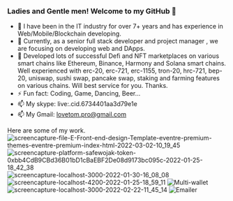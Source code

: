 ### Ladies and Gentle men! Welcome to my GitHub 👋

- 🔭 I have been in the IT industry for over 7+ years and has experience in Web/Mobile/Blockchain developing. 
- 🌱 Currently, as a senior full stack developer and project manager , we are focusing on developing web and DApps. 
- 👯 Developed lots of successful Defi and NFT marketplaces on various smart chains like Ethereum, Binance, Harmony and Solana smart chains. 
      Well experienced with erc-20, erc-721, erc-1155, tron-20, hrc-721, bep-20, uniswap, sushi swap, pancake swap, staking and farming features on various chains. 
      Will best service for you.
      Thanks.
- ⚡ Fun fact: Coding, Game, Dancing, Beer...
- 📫 My skype: live:.cid.6734401aa3d79e1e
- 📫 My Gmail: lovetom.pro@gmail.com

Here are some of my work.
![screencapture-file-E-Front-end-design-Template-eventre-premium-themes-eventre-premium-index-html-2022-03-02-10_19_45](https://user-images.githubusercontent.com/97944031/166668127-f0b2c0e0-3a79-4db8-a10f-1dec8d8d02ad.png)
![screencapture-platform-safewojak-token-0xbb4CdB9CBd36B01bD1cBaEBF2De08d9173bc095c-2022-01-25-18_42_38](https://user-images.githubusercontent.com/97944031/166668172-0d08d6b0-c62e-4e18-abe9-1fd3b210ff34.png)
![screencapture-localhost-3000-2022-01-30-16_08_08](https://user-images.githubusercontent.com/97944031/166668198-85b63b86-4881-49de-8c35-4d4fca387ee1.png)
![screencapture-localhost-4200-2022-01-25-18_59_11](https://user-images.githubusercontent.com/97944031/166668227-5b746072-1b51-434c-9ade-5c667a569080.png)
![Multi-wallet](https://user-images.githubusercontent.com/97944031/166668241-1e049602-1b9a-4713-9ae8-87189da8250d.png)
![screencapture-localhost-3000-2022-02-22-11_45_14](https://user-images.githubusercontent.com/97944031/166668302-eb4fe91b-654f-4099-9bf3-b81ccf3dced7.png)
![Emailer](https://user-images.githubusercontent.com/97944031/166668325-4c32656b-57d5-4ca2-b142-b80500bb9c6f.png)
